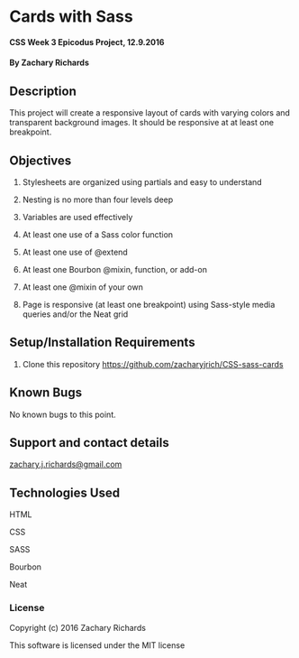 # Cards with Sass

#### CSS Week 3 Epicodus Project, 12.9.2016

#### By Zachary Richards

## Description

This project will create a responsive layout of cards with varying colors and transparent background images. It should be responsive at at least one breakpoint.

## Objectives

1) Stylesheets are organized using partials and easy to understand

2) Nesting is no more than four levels deep

3) Variables are used effectively

4) At least one use of a Sass color function

5) At least one use of @extend

6) At least one Bourbon @mixin, function, or add-on

7) At least one @mixin of your own

8) Page is responsive (at least one breakpoint) using Sass-style media queries and/or the Neat grid

## Setup/Installation Requirements

1) Clone this repository https://github.com/zacharyjrich/CSS-sass-cards

## Known Bugs

No known bugs to this point.

## Support and contact details

zachary.j.richards@gmail.com

## Technologies Used

HTML

CSS

SASS

Bourbon

Neat

### License

Copyright (c) 2016 Zachary Richards

This software is licensed under the MIT license
